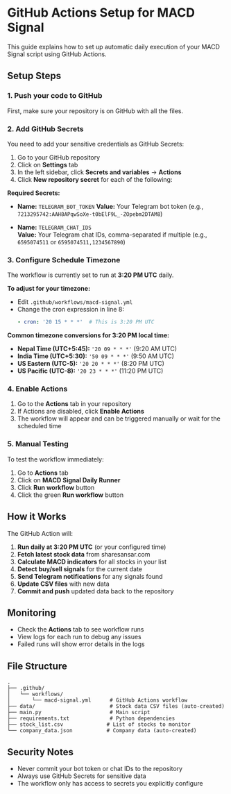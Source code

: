 # GitHub Actions Setup for MACD Signal

This guide explains how to set up automatic daily execution of your MACD Signal script using GitHub Actions.

## Setup Steps

### 1. Push your code to GitHub
First, make sure your repository is on GitHub with all the files.

### 2. Add GitHub Secrets
You need to add your sensitive credentials as GitHub Secrets:

1. Go to your GitHub repository
2. Click on **Settings** tab
3. In the left sidebar, click **Secrets and variables** → **Actions**
4. Click **New repository secret** for each of the following:

**Required Secrets:**
- **Name:** `TELEGRAM_BOT_TOKEN`
  **Value:** Your Telegram bot token (e.g., `7213295742:AAH8APqwSoXe-t0bElF9L_-ZOpebm2DTAM8`)

- **Name:** `TELEGRAM_CHAT_IDS`  
  **Value:** Your Telegram chat IDs, comma-separated if multiple (e.g., `6595074511` or `6595074511,1234567890`)

### 3. Configure Schedule Timezone
The workflow is currently set to run at **3:20 PM UTC** daily.

**To adjust for your timezone:**
- Edit `.github/workflows/macd-signal.yml`
- Change the cron expression in line 8:
  ```yaml
  - cron: '20 15 * * *'  # This is 3:20 PM UTC
  ```

**Common timezone conversions for 3:20 PM local time:**
- **Nepal Time (UTC+5:45):** `'20 09 * * *'` (9:20 AM UTC)
- **India Time (UTC+5:30):** `'50 09 * * *'` (9:50 AM UTC)  
- **US Eastern (UTC-5):** `'20 20 * * *'` (8:20 PM UTC)
- **US Pacific (UTC-8):** `'20 23 * * *'` (11:20 PM UTC)

### 4. Enable Actions
1. Go to the **Actions** tab in your repository
2. If Actions are disabled, click **Enable Actions**
3. The workflow will appear and can be triggered manually or wait for the scheduled time

### 5. Manual Testing
To test the workflow immediately:
1. Go to **Actions** tab
2. Click on **MACD Signal Daily Runner**
3. Click **Run workflow** button
4. Click the green **Run workflow** button

## How it Works

The GitHub Action will:
1. **Run daily at 3:20 PM UTC** (or your configured time)
2. **Fetch latest stock data** from sharesansar.com
3. **Calculate MACD indicators** for all stocks in your list
4. **Detect buy/sell signals** for the current date
5. **Send Telegram notifications** for any signals found
6. **Update CSV files** with new data
7. **Commit and push** updated data back to the repository

## Monitoring

- Check the **Actions** tab to see workflow runs
- View logs for each run to debug any issues
- Failed runs will show error details in the logs

## File Structure
```
.
├── .github/
│   └── workflows/
│       └── macd-signal.yml      # GitHub Actions workflow
├── data/                        # Stock data CSV files (auto-created)
├── main.py                      # Main script
├── requirements.txt             # Python dependencies
├── stock_list.csv              # List of stocks to monitor
└── company_data.json           # Company data (auto-created)
```

## Security Notes
- Never commit your bot token or chat IDs to the repository
- Always use GitHub Secrets for sensitive data
- The workflow only has access to secrets you explicitly configure 